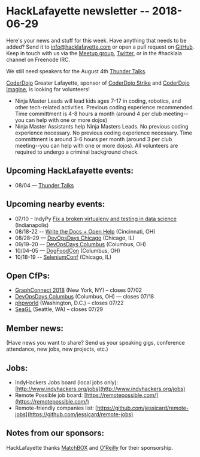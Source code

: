 # HackLafayette newsletter -- 2018-06-29

Here's your news and stuff for this week. Have anything that needs to be added? Send it to info@hacklafayette.com or open a pull request on [GitHub](https://github.com/hacklafayette/newsletter). Keep in touch with us via the [Meetup group](https://www.meetup.com/hacklafayette/), [Twitter](https://twitter.com/hacklafayette), or in the #hacklala channel on Freenode IRC.

We still need speakers for the August 4th [Thunder Talks](https://www.meetup.com/hacklafayette/events/250786771/).

[CoderDojo](http://www.greaterlafayettecommerce.com/greater-lafayette-coder-dojo) Greater Lafayette, sponsor of [CoderDojo Strike](http://www.signupgenius.com/go/5080945aea62ea5f49-coderdojo) and [CoderDojo Imagine](http://www.signupgenius.com/go/5080945aea62ea5f49-coderdojo1), is looking for volunteers!
* Ninja Master Leads will lead kids ages 7-17 in coding, robotics, and other tech-related activities.  Previous coding experience recommended.  Time committment is 4-8 hours a month (around 4 per club meeting--you can help with one or more dojos)
* Ninja Master Assistants help Ninja Masters Leads.  No previous coding experience necessary. 
No previous coding experience necessary.  Time committment is around 3-6 hours per month (around 3 per club meeting--you can help with one or more dojos). All volunteers are required to undergo a criminal background check.

## Upcoming HackLafayette events:
* 08/04 — [Thunder Talks](https://www.meetup.com/hacklafayette/events/250786771/)


## Upcoming nearby events:
* 07/10 – IndyPy [Fix a broken virtualenv and testing in data science](https://www.meetup.com/indypy/events/248715476/) (Indianapolis)
* 08/18-22 -- [Write the Docs + Open Help](http://www.writethedocs.org/conf/cincinnati/2018/) (Cincinnati, OH)
* 08/28–29 — [DevOpsDays Chicago](https://www.devopsdays.org/events/2018-chicago) (Chicago, IL)
* 09/19–20 — [DevOpsDays Columbus](https://www.devopsdays.org/events/2018-columbus) (Columbus, OH)
* 10/04–05 — [DogFoodCon](http://www.dogfoodcon.com/) (Columbus, OH)
* 10/18-19 -- [SeleniumConf](https://www.seleniumconf.us/) (Chicago, IL)

## Open CfPs:

* [GraphConnect 2018](https://www.papercall.io/graphconnect2018) (New York, NY) – closes 07/02
* [DevOpsDays Columbus](https://www.papercall.io/devopsdayscolumbus2018) (Columbus, OH) — closes 07/18
* [phpworld](https://www.papercall.io/phpworld2018) (Washington, D.C.) – closes 07/22
* [SeaGL](http://seagl.org/news/2018/06/04/CFP-open.html) (Seattle, WA) – closes 07/29

## Member news:
(Have news you want to share? Send us your speaking gigs, conference attendance, new jobs, new projects, etc.)

## Jobs:
* IndyHackers Jobs board (local jobs only): [http://www.indyhackers.org/jobs](http://www.indyhackers.org/jobs)
* Remote Possible job board: [https://remotepossible.com/](https://remotepossible.com/)
* Remote-friendly companies list: [https://github.com/jessicard/remote-jobs](https://github.com/jessicard/remote-jobs)

## Notes from our sponsors:

HackLafayette thanks [MatchBOX](http://matchboxstudio.org/) and [O'Reilly](http://www.oreilly.com/) for their sponsorship.
